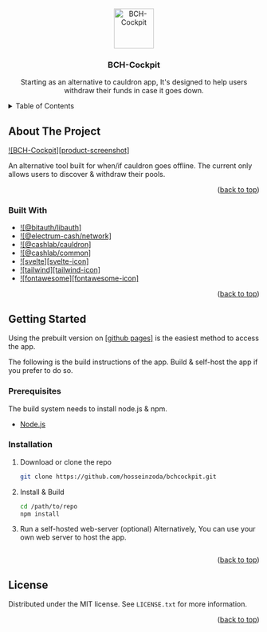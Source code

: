 <a id="readme-top"></a>

<!-- PROJECT LOGO -->
<br />
<div align="center">
  <a href="https://github.com/hosseinzoda/bchcockpit">
    <img src="src/assets/icon.png" alt="BCH-Cockpit" width="80" height="80">
  </a>

  <h3 align="center">BCH-Cockpit</h3>

  <p align="center">
    Starting as an alternative to cauldron app, It's designed to help users withdraw their funds in case it goes down.
    <br />
  </p>
</div>


<!-- TABLE OF CONTENTS -->
<details>
  <summary>Table of Contents</summary>
  <ol>
    <li>
      <a href="#about-the-project">About The Project</a>
      <ul>
        <li><a href="#built-with">Built With</a></li>
      </ul>
    </li>
    <li>
      <a href="#getting-started">Getting started</a>
      <ul>
        <li><a href="#prerequisites">Prerequisites</a></li>
        <li><a href="#installation">Installation</a></li>
      </ul>
    </li>
  </ol>
</details>



<!-- ABOUT THE PROJECT -->
## About The Project

[![BCH-Cockpit][product-screenshot]][cft-github-page-url]

An alternative tool built for when/if cauldron goes offline. The current only allows users to discover & withdraw their pools.

<p align="right">(<a href="#readme-top">back to top</a>)</p>

### Built With

* [![@bitauth/libauth]][libauth-url]
* [![@electrum-cash/network]][electrum-cash-url]
* [![@cashlab/cauldron]][cashlab-url]
* [![@cashlab/common]][cashlab-url]
* [![svelte][svelte-icon]][svelte-url]
* [![tailwind][tailwind-icon]][tailwind-url]
* [![fontawesome][fontawesome-icon]][fontawesome-url]

<p align="right">(<a href="#readme-top">back to top</a>)</p>

<!-- GETTING STARTED -->
## Getting Started

Using the prebuilt version on [[github pages]][cft-github-page-url] is the easiest method to access the app.

The following is the build instructions of the app. Build & self-host the app if you prefer to do so.

### Prerequisites

The build system needs to install node.js & npm.

- [Node.js](https://nodejs.org/en/download)

### Installation

1. Download or clone the repo
   ```sh
   git clone https://github.com/hosseinzoda/bchcockpit.git
   ```

2. Install & Build
   ```sh
   cd /path/to/repo
   npm install
   ```

3. Run a self-hosted web-server (optional)
   Alternatively, You can use your own web server to host the app.
   ```sh
   
   ```

<p align="right">(<a href="#readme-top">back to top</a>)</p>


<!-- LICENSE -->
## License

Distributed under the MIT license. See `LICENSE.txt` for more information.

<p align="right">(<a href="#readme-top">back to top</a>)</p>


<!-- MARKDOWN LINKS & IMAGES -->
<!-- https://www.markdownguide.org/basic-syntax/#reference-style-links -->

[cft-github-page-url]: https://hosseinzoda.github.io/bchcockpit/
[libauth-url]: https://libauth.org/
[electrum-cash-url]: https://gitlab.com/electrum-cash/network/
[cashlab-url]: https://github.com/hosseinzoda/cashlab
[svelte-url]: https://svelte.dev/
[tailwind-url]: https://tailwindcss.com/
[fontawesome-url]: https://fontawesome.com/
<!-- [product-screenshot]: images/screenshot.png -->
